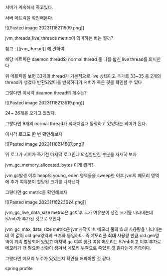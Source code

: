 서버가 계속해서 죽고있다.

서버 메트릭을 확인해본다.

![[Pasted image 20231118211509.png]]

jvm_threads_live_threads metric이 의미하는 바는 뭘까?

참고 : [[jvm_thread]] 에 관하여

해당 메트릭은 daemon thread와 normal thread 둘 다를 합친 live thread를 의미한다

위 메트릭을 보면 33개의 thread가 기본적으로 live 상태이고 추가로 33~35 총 2개의 thread가 생겼다 반환되었다를 반복하다가 서버가 죽은 것을 확인할 수 있다

그렇다면 이시각 deamon thread의 개수는?

![[Pasted image 20231118213519.png]]

24~ 26개를 오가고 있었다.

그렇다면 9개의 normal thread가 최대치일때 동작하고 있었다는 의미가 된다.

이시각 로그도 한 번 확인해보자

![[Pasted image 20231118214507.png]]

위 로그가 서버가 죽기전 마지막 로그인데 의심할만한 부분을 자세히 보자

jvm_gc_memory_allocated_bytes 이게 뭘까?

jvm gc발생 이후 heap의 young, eden 영역들을 sweep한 이후 jvm의 메모리 영역에 추가 여유분이 할당된 크기를 나타낸다

그렇다면 gc metric을 확인해보자

![[Pasted image 20231118223624.png]]

jvm_gc_live_data_size metric은 gc이후 추가 여유분이 생긴 크기를 나타내는데 57mb가 추가된 것으로 보인다

jvm_gc_max_data_size metric은 jvm시작 이후 메모리 풀의 최대 사용량을 나타내는데 이 값이 old gen영역의 크기와 동일하다.
즉 메모리풀 최대 사용량 만큼 old gen영역이 계속 할당되어 있었고 마지막 gc 이후 생긴 여유 메모리는 57mb이고 이후 추가로 메모리가 더 필요한 상황이 생겨서
메모리 부족으로 죽었을 것 같다는게 추측이다.

그렇다면 메모리 누수가 있었는지 확인을 해봐야할 것 같다.

spring profile